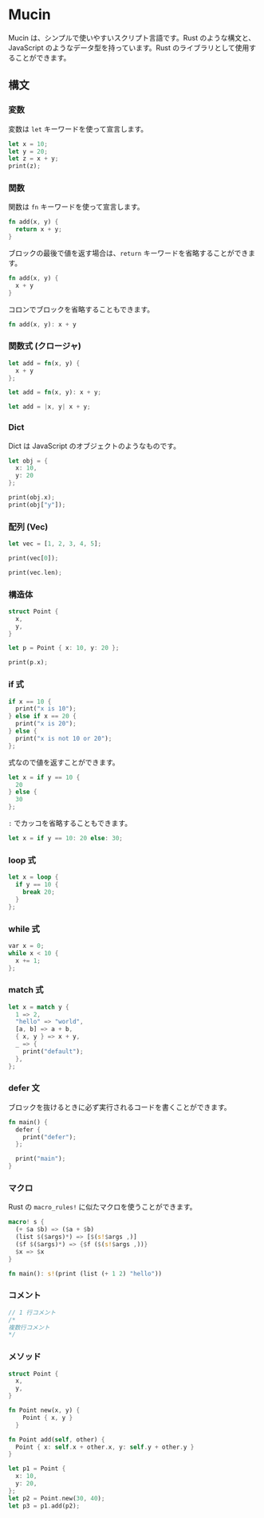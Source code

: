 # Mucin

Mucin は、シンプルで使いやすいスクリプト言語です。Rust のような構文と、JavaScript のようなデータ型を持っています。Rust のライブラリとして使用することができます。

## 構文

### 変数

変数は `let` キーワードを使って宣言します。

```rust
let x = 10;
let y = 20;
let z = x + y;
print(z);
```

### 関数

関数は `fn` キーワードを使って宣言します。

```rust
fn add(x, y) {
  return x + y;
}
```

ブロックの最後で値を返す場合は、`return` キーワードを省略することができます。

```rust
fn add(x, y) {
  x + y
}
```

コロンでブロックを省略することもできます。

```rust
fn add(x, y): x + y
```

### 関数式 (クロージャ)

```rust
let add = fn(x, y) {
  x + y
};

let add = fn(x, y): x + y;

let add = |x, y| x + y;
```

### Dict

Dict は JavaScript のオブジェクトのようなものです。

```rust
let obj = {
  x: 10,
  y: 20
};

print(obj.x);
print(obj["y"]);
```

### 配列 (Vec)

```rust
let vec = [1, 2, 3, 4, 5];

print(vec[0]);

print(vec.len);
```

### 構造体

```rust
struct Point {
  x,
  y,
}

let p = Point { x: 10, y: 20 };

print(p.x);
```

### if 式

```rust
if x == 10 {
  print("x is 10");
} else if x == 20 {
  print("x is 20");
} else {
  print("x is not 10 or 20");
};
```

式なので値を返すことができます。

```rust
let x = if y == 10 {
  20
} else {
  30
};
```

`:` でカッコを省略することもできます。

```rust
let x = if y == 10: 20 else: 30;
```

### loop 式

```rust
let x = loop {
  if y == 10 {
    break 20;
  }
};
```

### while 式

```rust
var x = 0;
while x < 10 {
  x += 1;
};
```

### match 式

```rust
let x = match y {
  1 => 2,
  "hello" => "world",
  [a, b] => a + b,
  { x, y } => x + y,
  _ => {
    print("default");
  },
};
```

### defer 文

ブロックを抜けるときに必ず実行されるコードを書くことができます。

```rust
fn main() {
  defer {
    print("defer");
  };

  print("main");
}
```

### マクロ

Rust の `macro_rules!` に似たマクロを使うことができます。

```rust
macro! s {
  (+ $a $b) => ($a + $b)
  (list $($args)*) => [$(s!$args ,)]
  ($f $($args)*) => {$f ($(s!$args ,))}
  $x => $x
}

fn main(): s!(print (list (+ 1 2) "hello"))
```

### コメント

```rust
// 1 行コメント
/*
複数行コメント
*/
```

### メソッド

```rust
struct Point {
  x,
  y,
}

fn Point new(x, y) {
    Point { x, y }
  }

fn Point add(self, other) {
  Point { x: self.x + other.x, y: self.y + other.y }
}

let p1 = Point {
  x: 10,
  y: 20,
};
let p2 = Point.new(30, 40);
let p3 = p1.add(p2);
```
